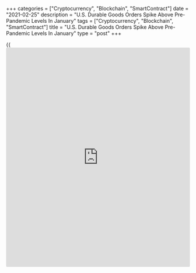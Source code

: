 +++
categories = ["Cryptocurrency", "Blockchain", "SmartContract"]
date = "2021-02-25"
description = "U.S. Durable Goods Orders Spike Above Pre-Pandemic Levels In January"
tags = ["Cryptocurrency", "Blockchain", "SmartContract"]
title = "U.S. Durable Goods Orders Spike Above Pre-Pandemic Levels In January"
type = "post"
+++

{{<iframe id="large-banner" src="https://www.bounty.group/#slide=16.0" width="100%" height="600" scrolling="no" style="border: 0px solid rgb(216, 221, 230); border-radius: 3px;">}}

New orders for U.S. manufactured durable goods spiked by much more than
expected in the month of January, according to a report released by the
Commerce Department on Thursday.

The report said durable goods orders soared by 3.4 percent in January
after jumping by an upwardly revised 1.2 percent in December.

Economists had expected durable goods orders to surge up by 1.1 percent
compared to the 0.5 percent increase that had been reported for the
previous month.

"Headline durable goods orders completed their recovery in January,
rising above their pre-pandemic level," said Oren Klachkin, Lead U.S.
Economist at Oxford Economics. "We expect activity to stay well-
supported as buoyant orders signal shipments have further room to run."

The much bigger than expected increase in durable goods orders was
partly due to a spike in orders for transportation equipment, which shot
up by 7.8 percent in January after inching up by 0.1 percent in
December.

Orders for non-defense aircraft and parts skyrocketed by 389.9 percent
in January after plunging by 56.7 percent in the previous month,
reflecting fewer net cancellations at Boeing (BA).

Excluding the sharp increase in orders for transportation equipment,
durable goods orders still jumped by 1.4 percent in January after
spiking by an upwardly revised 1.7 percent in December.

Ex-transportation orders had been expected to climb by 0.7 percent,
matching the increase that had been reported for the previous month.

Orders for electrical equipment, appliances and components, primary
metals and fabricated metal products all showed significant increases.

The report also said orders for non-defense capital goods excluding
aircraft, a key indicator of [business][1] spending, rose by 0.5 percent
in January after jumping by 1.5 percent in December.

Shipments in the same category, which is the source data for equipment
investment in GDP, surged up by 2.1 percent in January after climbing by
1.0 percent in the previous month.

"That suggests equipment investment growth is on track for a strong 15%
annualised in the first quarter, albeit down from a red-hot 25% in the
fourth," said Andrew Hunter, Senior U.S. Economist at Capital Economics.

He added, "With investment already above pre-pandemic levels, that pace
of growth won't be sustained indefinitely, but the still-low level of
interest rates and upbeat survey evidence are consistent with growth
remaining solid over the months ahead."

For comments and feedback [contact](https://www.playgroundfx.com/contact/): editorial@rtt[news](https://www.letsplayfx.com/blog/forex-news-website/).com

[Economic News][2]

 **What parts of the world are seeing the best (and worst) economic
performances lately? Click[here][3] to check out our [Econ Scorecard][3]
and find out! See up-to-the-moment [ranking](https://www.playgroundfx.com/blog/crypto-exchange-ranking/)s for the best and worst
performers in [GDP][3], [unemployment rate][4], [inflation][5] and much
more.**

   1. www.rtt[news](https://www.letsplayfx.com/blog/forex-news-website/).com/Content/Business.aspx
   2. www.rtt[news](https://www.letsplayfx.com/blog/forex-news-website/).com/Content/EconomicNews.aspx
   3. www.rtt[news](https://www.letsplayfx.com/blog/forex-news-website/).com/economic-scorecard/world-rank/GDP/highest-performance.aspx
   4. www.rtt[news](https://www.letsplayfx.com/blog/forex-news-website/).com/economic-scorecard/world-rank/unemployment-rate/lowest-performance.aspx
   5. www.rtt[news](https://www.letsplayfx.com/blog/forex-news-website/).com/economic-scorecard/world-rank/CPI/highest-performance.aspx